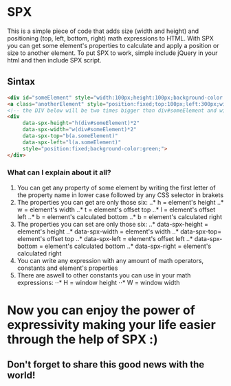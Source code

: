 # SPX
This is a simple piece of code that adds size (width and height) and positioning (top, left, bottom, right) math expressions to HTML. With SPX you can get some element's properties to calculate and apply a position or size to another element. To put SPX to work, simple include jQuery in your html and then include SPX script.

## Sintax
```html
<div id="someElement" style="width:100px;height:100px;background-color:blue;">
<a class="anotherElement" style="position:fixed;top:100px;left:300px;width:20px;height:20px;background-color:red;">
<!-- the DIV below will be two times bigger than div#someElement and will be placed below a.anotherElement !-->
<div
     data-spx-height="h(div#someElement)*2"
     data-spx-width="w(div#someElement)*2"
     data-spx-top="b(a.someElement)"
     data-spx-left="l(a.someElement)"
     style="position:fixed;background-color:green;">
</div>
```
### What can I explain about it all?
1. You can get any property of some element by writing the first letter of the property name in lower case followed by any CSS selector in brakets
2. The properties you can get are only those six:
..* h = element's height
..* w = element's width
..* t = element's offset top
..* l = element's offset left
..* b = element's calculated bottom
..* b = element's calculated right
3. The properties you can set are only those six:
..* data-spx-height = element's height
..* data-spx-width = element's width
..* data-spx-top= element's offset top
..* data-spx-left = element's offset left
..* data-spx-bottom = element's calculated bottom
..* data-spx-right = element's calculated right
4. You can write any expression with any amount of math operators, constants and element's properties
5. There are aswell to other constants you can use in your math expressions: 
⋅⋅* H = window height
⋅⋅* W = window width

# Now you can enjoy the power of expressivity making your life easier through the help of SPX :)
## Don't forget to share this good news with the world!


